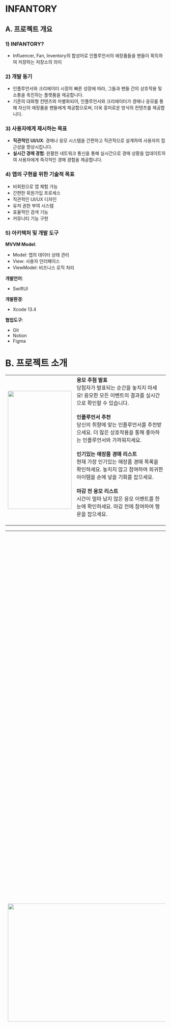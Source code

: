 # INFANTORY

## A. 프로젝트 개요

### 1) INFANTORY?

- Influencer, Fan, Inventory의 합성어로 인플루언서의 애장품들을 팬들이 획득하여 저장하는 저장소의 의미

### 2) 개발 동기

-   인플루언서와 크리에이터 시장의 빠른 성장에 따라, 그들과 팬들 간의 상호작용 및 소통을 촉진하는 플랫폼을 제공합니다.
-   기존의 대화형 컨텐츠와 차별화되어, 인플루언서와 크리에이터가 경매나 응모를 통해 자신의 애장품을 팬들에게 제공함으로써, 더욱 흥미로운 방식의 컨텐츠를 제공합니다.

### 3) 사용자에게 제시하는 목표

-   **직관적인 UI/UX**: 경매나 응모 시스템을 간편하고 직관적으로 설계하여 사용자의 접근성을 향상시킵니다.
-   **실시간 경매 경험**: 원활한 네트워크 통신을 통해 실시간으로 경매 상황을 업데이트하여 사용자에게 즉각적인 경매 경험을 제공합니다.

### 4) 앱의 구현을 위한 기술적 목표

-   비회원으로 앱 체험 가능
-   간편한 회원가입 프로세스
-   직관적인 UI/UX 디자인
-   유저 권한 부여 시스템
-   효율적인 검색 기능
-   커뮤니티 기능 구현

### 5) 아키텍처 및 개발 도구

**MVVM Model**:

-   Model: 앱의 데이터 상태 관리
-   View: 사용자 인터페이스
-   ViewModel: 비즈니스 로직 처리

**개발언어**:

-   SwiftUI

**개발환경**:

-   Xcode 13.4

**협업도구**:

-   Git
-   Notion
-   Figma

# B. 프로젝트 소개

<table>
  <tr>
    <td><img src="image.png" width="200" height="370"></td>
    <td>
      <strong>응모 추첨 발표</strong><br>
      당첨자가 발표되는 순간을 놓치지 마세요! 응모한 모든 이벤트의 결과를 실시간으로 확인할 수 있습니다.<br><br>
      <strong>인플루언서 추천</strong><br>
      당신의 취향에 맞는 인플루언서를 추천받으세요. 더 많은 상호작용을 통해 좋아하는 인플루언서와 가까워지세요.<br><br>
      <strong>인기있는 애장품 경매 리스트</strong><br>
      현재 가장 인기있는 애장품 경매 목록을 확인하세요. 놓치지 않고 참여하여 희귀한 아이템을 손에 넣을 기회를 잡으세요. <br><br>
      <strong>마감 전 응모 리스트</strong><br>
      시간이 얼마 남지 않은 응모 이벤트를 한눈에 확인하세요. 마감 전에 참여하여 행운을 잡으세요.<br><br>
    </td>
  </tr>
</table>

<table>
  <tr>
    <td><img src="image-1.png" width="600" height="370"></td>
    <td>
      <strong>최근 검색어</strong><br>
      최근에 검색했던 내용을 쉽게 다시 찾을 수 있습니다.<br><br>
      <strong>통합 검색</strong><br>
      모든 카테고리를 통틀어 원하는 내용을 빠르게 찾을 수 있습니다.<br><br>
      <strong>탭별 검색 기능</strong><br>
      인플루언서, 경매, 응모 등의 카테고리별로 구분하여 검색할 수 있습니다. 원하는 정보를 더 정확하고 빠르게 찾아보세요.<br><br>
    </td>
  </tr>
</table>

<table>
  <tr>
    <td><img src="image-2.png" width="1400" height="370"></td>
    <td>
      <strong>애장품 경매 목록</strong><br>
      다양한 인플루언서들의 애장품들이 경매에 올라와 있습니다. 원하는 애장품을 찾아보세요.<br><br>
      <strong>실시간 입찰 현황</strong><br>
      각 애장품 경매의 입찰 현황을 실시간으로 확인할 수 있습니다. 경매의 흥미진진한 순간을 놓치지 마세요.<br><br>
      <strong>경매 필터</strong><br>
      다양한 필터 옵션을 사용하여 원하는 애장품을 빠르게 찾을 수 있습니다. 카테고리, 가격 범위, 인플루언서 이름 등으로 필터링 해보세요.<br><br>
      <strong>입찰 기능</strong><br>
      원하는 애장품에 직접 입찰할 수 있는 기능입니다. 경쟁을 통해 희귀한 애장품을 손에 넣으세요.<br><br>
    </td>
  </tr>
</table>

<table>
  <tr>
    <td><img src="image-3.png" width="1550" height="370"></td>
    <td>
      <strong>애장품 응모 목록</strong><br>
      다양한 인플루언서들이 제공하는 특별한 애장품들을 응모할 수 있는 목록입니다. 마음에 드는 아이템을 찾아보세요.<br><br>
      <strong>응모 필터</strong><br>
      원하는 애장품을 빠르게 찾을 수 있도록 다양한 필터 옵션을 제공합니다. 카테고리, 인플루언서 이름, 응모 마감일 등으로 필터링 해보세요.<br><br>
      <strong>응모 기능</strong><br>
      원하는 애장품에 직접 응모할 수 있는 기능입니다. 행운을 시험해보세요!<br><br>
    </td>
  </tr>
</table>

<table>
  <tr>
    <td><img src="image-4.png" width="650" height="370"></td>
    <td>
      <strong>내 경매/응모 활동 목록</strong><br>
      참여한 경매와 응모 이벤트의 목록을 한 눈에 확인할 수 있습니다. 자신의 활동을 쉽게 추적하고 관리하세요.<br><br>
      <strong>경매 낙찰, 응모 당첨 결과 표시</strong><br>
      경매에서 낙찰을 받았거나 응모 이벤트에서 당첨되었을 때의 결과를 실시간으로 확인할 수 있습니다. 당신의 행운을 놓치지 마세요!<br><br>
    </td>
  </tr>
</table>

<table>
  <tr>
    <td><img src="image-5.png" width="1200" height="370"></td>
     <td>
      <strong>계좌 등록, 간편 결제</strong><br>
      계좌를 등록하고 간편 결제 기능을 사용하여 빠르고 쉽게 경매에 참여하거나 응모할 수 있습니다.<br><br>
      <strong>주소 입력</strong><br>
      상품 배송을 위해 주소를 입력하고 관리할 수 있습니다. 배송 정보를 정확하게 입력하여 원활한 상품 수령을 도와주세요.<br><br>
    </td>
  </tr>
</table>

<table>
  <tr>
    <td><img src="image-6.png" width="1500" height="370"></td>
       <td>
      <strong>인플루언서 등록 플로팅 버튼</strong><br>
      인플루언서로서 활동하기 위해 자신을 등록할 수 있는 플로팅 버튼이 제공됩니다. 간단한 클릭으로 등록 절차를 시작하세요.<br><br>
      <strong>응모/경매 등록</strong><br>
      인플루언서로 등록한 후에는 자신의 애장품을 경매에 올리거나 응모 이벤트를 개최할 수 있습니다. 팬들과의 상호작용을 늘리고 수익을 창출하세요.<br><br>
    </td>
  </tr>
</table>

<table>
  <tr>
    <td><img src="image-7.png" width="1250" height="370"></td>
    <td>
      <strong>인플루언서 팔로우 기능</strong><br>
      좋아하는 인플루언서를 팔로우하여 그들의 최신 활동을 빠르게 받아볼 수 있습니다. 팔로우하여 커뮤니티에 참여하세요.<br><br>
      <strong>해당 인플루언서 경매/응모 물품 피드 목록</strong><br>
      팔로우한 인플루언서의 경매 및 응모 물품들을 한 눈에 볼 수 있는 피드 목록입니다. 놓치지 않고 참여하세요.<br><br>
    </td>
  </tr>
</table>

## 3) 앱의 기술적 특이점

-   **실시간 경매 데이터 반영**: Firestore만을 사용할 때는 실시간으로 유저들의 데이터를 반영하기 어려운 문제가 있었습니다. 하지만 Firebase Realtime Database를 사용함으로써, 경매에 참여하는 유저들에게 실시간으로 변동되는 경매 상황과 입찰 현황을 보여줄 수 있게 되었습니다.

-   **이미지 로딩 최적화**: 앱 내에서 이미지를 로딩할 때 URL을 통한 네트워킹을 하게 됩니다. Firebase Storage를 사용할 경우 트래픽량이 과도하게 증가하는 문제가 발생할 수 있습니다. 이를 해결하기 위해 이미지를 메모리 캐시에 저장하고, 한 번 다운로드 받은 URL에 대해서는 다시 다운로드 받지 않도록 하였습니다. 이로써 트래픽량을 줄이고 이미지 로딩 속도를 향상시켰습니다.

-   **실시간 타이머로 남은 시간 표시**: 경매 및 응모 기능에서 마감일만 표시되었던 것을 개선하여, 사용자에게 남은 시간을 실시간 타이머로 보여줌으로써 더 직관적인 UX를 제공하게 되었습니다.

## 4) 결과

-   **비회원 활동 지원**: 로그인 없이도 앱의 기본 기능들을 둘러볼 수 있도록 하였습니다.
-   **간편한 회원가입**: 카카오API를 이용하여 사용자가 빠르고 간편하게 회원가입을 할 수 있도록 하였습니다.
-   **실시간 경매 기능**: Firebase Realtime Database를 사용하여 실시간 경매 기능을 구현하였습니다.
-   **특정 유저 권한 부여**: 인플루언서에게만 경매와 응모 업로드가 가능하도록 권한을 부여하였습니다.
-   **검색 기능**: 사용자가 원하는 인플루언서나 애장품을 검색을 통해 찾을 수 있도록 하였습니다.

# C. 프로젝트 발전방향

## 1) 기대효과

### 다양한 콘텐츠 접근성

-   더 많은 인플루언서와 다양한 콘텐츠에 접근할 수 있는 기회를 제공합니다.

### 맞춤형 경험 강화

-   유저는 더 많은 인플루언서 및 다른 팬과 상호 작용하고, 맞춤형 경험을 누릴 수 있습니다.

### 팬 베이스 확장

-   인플루언서는 더 많은 팬을 유치하고 더 넓은 영향을 행사할 수 있는 기회를 제공받습니다.

### 수익 증대

-   인플루언서는 애장품 경매 및 응모를 통해 더 큰 팬층을 확보하여 수익을 늘릴 수 있습니다.

### 수익 모델 강화

-   플랫폼은 더 많은 유저 및 인플루언서를 확보하고, 애장품 판매를 통해 수익모델 확보 가능합니다.

#### 팬 기대효과

-   인플루언서와 더 가깝게 소통하고, 그들의 애장품을 소유할 수 있는 기회를 얻습니다.

#### 인플루언서 기대효과

-   팬 베이스를 확장하고, 애장품 판매를 통해 수익을 창출할 수 있습니다.

#### 플랫폼 기대효과

-   더 많은 유저와 인플루언서를 유치하여 플랫폼의 성장을 촉진할 수 있습니다.

## 2) 향후 방향과 계획

### 커뮤니티성 확장

-   앱 내 커뮤니티 기능을 개발하여 경매, 응모에 참여하는 유저들 간의 소통 및 인플루언서와의 상호작용을 증대합니다.

### 개인화된 경험 제공

-   상품이 늘어남에 따라 유저의 기호나 선호도를 분석하여 맞춤형 상품을 표시하여 개인화된 앱 경험을 제공합니다.

### 플랫폼 확장

-   애장품 경매, 응모에서 확장하여 다양한 이벤트를 제공하거나, 라이브 스트리밍 등의 추가 활동을 제공합니다.

## 3) 개발하면서 얻은 교훈

-   프로젝트를 시작할 때 기획, 디자인, 개발 기초 설계가 중요합니다.
-   개발을 시작하기 전 협업에 있어서 정하고 가면 좋은 것들이 많다는 것을 깨달았습니다.
-   앱을 개발하기 전 사용자 니즈, 경험 등 철저한 사전 준비를 하여 사용자 중심의 개발의 중요성을 느꼈습니다.
-   앱의 느린 로딩, 응답성 문제 해결을 위해 초기 데이터 모델링 및 앱 최적화의 중요성을 느꼈습니다.
-   새로운 기능을 추가할 때 적절한 예외처리를 해서 앱 사용 품질을 높여야 한다는 것을 깨달았습니다.

## 4) 팀원소개 (R&R)

### 팀원 소개
<div align="center">

|[ 김성훈 ]<br/> []()<br/> "" | [ 변상필 ]<br/> []()<br/> "말하는 감자에오" | [ 봉주헌 ]<br/> []()<br/> "눈물뿐인 개발" | [ 안지영 ]<br/>[]()<br/> ""  |
| :----------------------------------------------------------: | :---------------------------------------------: | :------: | :-------------------------------------------------: |
|<img src =  width="150"> | <img src =  "cheese.JPG" width="150"> | <img src = "bongJooHeon.png" width="150">  | <img src =  width="150"> |


|[ 윤경환 ]<br/> [@kempt007](https://github.com/kempt007)<br/> "공학에 인생 건 남자" | [ 이희찬 ]<br/> []()<br/> "" | [ 전민석 ]<br/> []()<br/> "옥같은 개발자가 될거야" | [ 조민근 ]<br/>[]()<br/> ""  |
|:-----------------------------------------------------------: | :---------------------------------------------: | :------: | :--------------------------------------------------: | 
|<img src = "https://github.com/APPSCHOOL3-iOS/final-infantory/assets/133959724/15d4e326-03c4-4b32-873b-29aebbafce32" width="150"> | <img src =  width="150"> | <img src = "Jade.jpg" width="150">  | <img src =  width="150"> |

</div>

### 김성훈 (PM)

-   프로젝트 관리

### 변상필 (PO, 결제, 활동, 경매, 관리자)

-   결제, 경매 기능 구현

### 봉주헌 (마이, 등록)

-   마이페이지, 경매/응모 등록 구현

### 안지영 (로그인, 홈, 응모, 검색)

-   로그인, 응모 , 검색 기능 구현

### 윤경환 (마이, 등록)

-   마이페이지, 경매/응모 등록 구현

### 이희찬 (결제, 활동, 경매)

-   경매, 결제, 활동내역 기능 구현

### 전민석 (결제, 활동, 경매)

-   경매, 결제, 활동내역 기능 구현

### 조민근 (로그인, 홈, 응모, 검색, 관리자)

-   로그인, 응모, 검색, 관리자앱 구현
